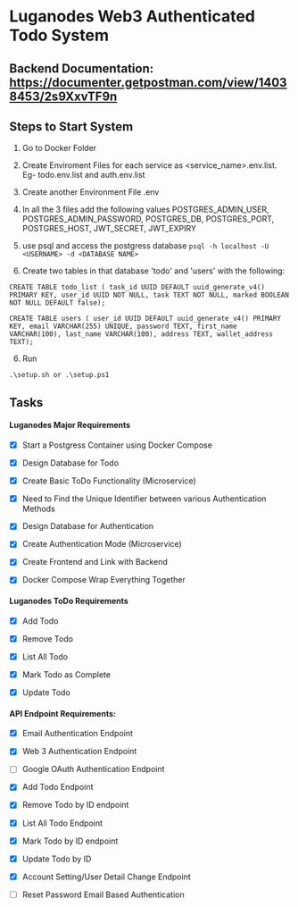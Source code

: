 # Luganodes Web3 Authenticated Todo System

## Backend Documentation: https://documenter.getpostman.com/view/14038453/2s9XxvTF9n

## Steps to Start System
1. Go to Docker Folder

2. Create Enviroment Files for each service as <service_name>.env.list. Eg- todo.env.list and auth.env.list

3. Create another Environment File .env

4. In all the 3 files add the following values POSTGRES_ADMIN_USER, POSTGRES_ADMIN_PASSWORD, POSTGRES_DB, POSTGRES_PORT, POSTGRES_HOST, JWT_SECRET, JWT_EXPIRY

5. use psql and access the postgress database
``` psql -h localhost -U <USERNAME> -d <DATABASE NAME> ```

6. Create two tables in that database 'todo'  and 'users' with the following:

``` CREATE TABLE todo_list ( task_id UUID DEFAULT uuid_generate_v4() PRIMARY KEY, user_id UUID NOT NULL, task TEXT NOT NULL, marked BOOLEAN NOT NULL DEFAULT false); ```

```CREATE TABLE users ( user_id UUID DEFAULT uuid_generate_v4() PRIMARY KEY, email VARCHAR(255) UNIQUE, password TEXT, first_name VARCHAR(100), last_name VARCHAR(100), address TEXT, wallet_address TEXT);```

6. Run 

``` .\setup.sh or .\setup.ps1 ```


## Tasks
#### Luganodes Major Requirements
- [X] Start a Postgress Container using Docker Compose

- [X] Design Database for Todo

- [X] Create Basic ToDo Functionality (Microservice)

- [X] Need to Find the Unique Identifier between various Authentication Methods

- [X] Design Database for Authentication

- [X] Create Authentication Mode (Microservice)

- [X] Create Frontend and Link with Backend

- [X] Docker Compose Wrap Everything Together

#### Luganodes ToDo Requirements

- [X] Add Todo

- [X] Remove Todo

- [X] List All Todo

- [X] Mark Todo as Complete

- [X] Update Todo

#### API Endpoint Requirements:

- [X] Email Authentication Endpoint

- [X] Web 3 Authentication Endpoint

- [ ] Google OAuth Authentication Endpoint


- [X] Add Todo Endpoint

- [X] Remove Todo by ID endpoint

- [X] List All Todo Endpoint

- [X] Mark Todo by ID endpoint

- [X] Update Todo by ID


- [X] Account Setting/User Detail Change Endpoint

- [ ] Reset Password Email Based Authentication
